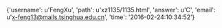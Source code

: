 {'username': u'FengXu', 'path': u'xz1135/1135.html', 'answer': u'C', 'email': u'x-feng13@mails.tsinghua.edu.cn', 'time': '2016-02-24:10:34:52'}